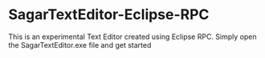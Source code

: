 # SagarTextEditor-Eclipse-RPC
This is an experimental Text Editor created using Eclipse RPC.
Simply open the SagarTextEditor.exe file and get started 

